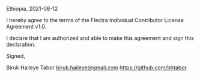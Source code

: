 Ethiopia, 2021-08-12

I hereby agree to the terms of the Flectra Individual Contributor License
Agreement v1.0.

I declare that I am authorized and able to make this agreement and sign this
declaration.

Signed,

Biruk Haileye Tabor biruk.haileye@gmail.com https://github.com/bhtabor
